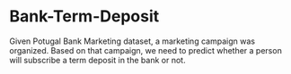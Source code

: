 # Bank-Term-Deposit
Given Potugal Bank Marketing dataset, a marketing campaign was organized. Based on that campaign, we need to predict whether a person will subscribe a term deposit in the bank or not.
